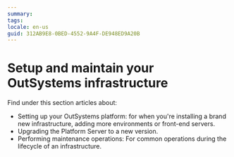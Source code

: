 ```yaml
---
summary: 
tags:
locale: en-us
guid: 312AB9E8-0BED-4552-9A4F-DE948ED9A20B
---
```


# Setup and maintain your OutSystems infrastructure

Find under this section articles about:

* Setting up your OutSystems platform: for when you're installing a brand new infrastructure, adding more environments or front-end servers.
* Upgrading the Platform Server to a new version.
* Performing maintenance operations: For common operations during the lifecycle of an infrastructure.
